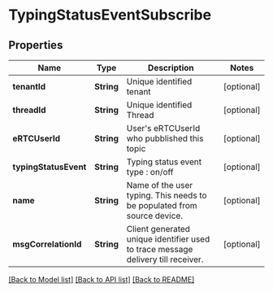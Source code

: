 # TypingStatusEventSubscribe

## Properties
Name | Type | Description | Notes
------------ | ------------- | ------------- | -------------
**tenantId** | **String** | Unique identified tenant | [optional] 
**threadId** | **String** | Unique identified Thread | [optional] 
**eRTCUserId** | **String** | User&#39;s eRTCUserId who pubblished this topic | [optional] 
**typingStatusEvent** | **String** | Typing status event type : on/off | [optional] 
**name** | **String** | Name of the user typing. This needs to be populated from source device. | [optional] 
**msgCorrelationId** | **String** | Client generated unique identifier used to trace message delivery till receiver. | [optional] 

[[Back to Model list]](../README.md#documentation-for-models) [[Back to API list]](../README.md#documentation-for-api-endpoints) [[Back to README]](../README.md)


